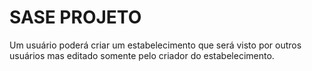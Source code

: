 # SASE PROJETO

Um usuário poderá criar um estabelecimento que será visto por outros usuários mas editado somente pelo criador do estabelecimento.
